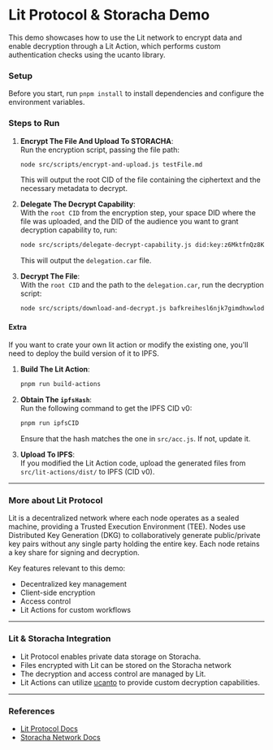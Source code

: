 # Lit Protocol & Storacha Demo

This demo showcases how to use the Lit network to encrypt data and enable decryption through a Lit Action, which performs custom authentication checks using the ucanto library.

### Setup

Before you start, run `pnpm install` to install dependencies and configure the environment variables.

### Steps to Run

1. **Encrypt The File And Upload To STORACHA**:  
   Run the encryption script, passing the file path:

   ```bash
   node src/scripts/encrypt-and-upload.js testFile.md
   ```

   This will output the root CID of the file containing the ciphertext and the necessary metadata to decrypt.

2. **Delegate The Decrypt Capability**:  
   With the `root CID` from the encryption step, your space DID where the file was uploaded, and the DID of the audience you want to grant decryption capability to, run:

   ```bash
   node src/scripts/delegate-decrypt-capability.js did:key:z6MktfnQz8Kcz5nsC65oyXWFXhbbAZQavjg6aaaa000space bafkreihesl6njk7gimdhxwlode2qvkpr4eeywmw5bmffjxaa000rootCid did:key:z6Mkk89bC3JrVqKie71YEcc5M1SMVxuCgNx6zLZ8SYJsxALi
   ```

   This will output the `delegation.car` file.

3. **Decrypt The File**:  
   With the `root CID` and the path to the `delegation.car`, run the decryption script:

   ```bash
   node src/scripts/download-and-decrypt.js bafkreihesl6njk7gimdhxwlode2qvkpr4eeywmw5bmffjxaa000rootCid delegation.car
   ```

#### Extra

If you want to crate your own lit action or modify the existing one, you'll need to deploy the build version of it to IPFS.

1. **Build The Lit Action**:

   ```bash
   pnpm run build-actions
   ```

2. **Obtain The `ipfsHash`**:  
   Run the following command to get the IPFS CID v0:

   ```bash
   pnpm run ipfsCID
   ```

   Ensure that the hash matches the one in `src/acc.js`. If not, update it.

3. **Upload To IPFS**:  
   If you modified the Lit Action code, upload the generated files from `src/lit-actions/dist/` to IPFS (CID v0).

---

### More about Lit Protocol

Lit is a decentralized network where each node operates as a sealed machine, providing a Trusted Execution Environment (TEE). Nodes use Distributed Key Generation (DKG) to collaboratively generate public/private key pairs without any single party holding the entire key. Each node retains a key share for signing and decryption.

Key features relevant to this demo:

- Decentralized key management
- Client-side encryption
- Access control
- Lit Actions for custom workflows

---

### Lit & Storacha Integration

- Lit Protocol enables private data storage on Storacha.
- Files encrypted with Lit can be stored on the Storacha network
- The decryption and access control are managed by Lit.
- Lit Actions can utilize [ucanto](https://github.com/storacha/ucanto) to provide custom decryption capabilities.

---

### References

- [Lit Protocol Docs](https://developer.litprotocol.com/)
- [Storacha Network Docs](https://docs.storacha.network/)
